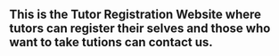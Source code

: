 ## This is the Tutor Registration Website where tutors can register their selves and those who want to take tutions can contact us.